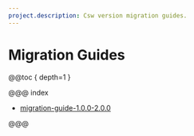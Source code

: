 ```yaml
---
project.description: Csw version migration guides.
---
```

# Migration Guides

@@toc { depth=1 }

@@@ index

* [migration-guide-1.0.0-2.0.0](migration_guide_1.0.0_to_2.0.0/migration-guide-1.0.0-to-2.0.0.md)

@@@